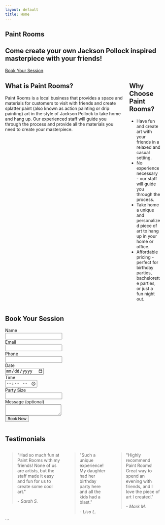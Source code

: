 ```yaml
---
layout: default
title: Home
---
```


<section class="hero is-medium is-primary">
  <div class="hero-body">
    <div class="container has-text-centered">
      <h1 class="title">
        Paint Rooms
      </h1>
      <h2 class="subtitle">
        Come create your own Jackson Pollock inspired masterpiece with your friends!
      </h2>
      <a class="button is-large" href="#booking">
        Book Your Session
      </a>
    </div>
  </div>
</section>

<section class="section">
  <div class="container">
    <div class="columns">
      <div class="column">
        <h2 class="title is-2">What is Paint Rooms?</h2>
        <p class="content">
          Paint Rooms is a local business that provides a space and materials for customers to visit with friends and create splatter paint (also known as action painting or drip painting) art in the style of Jackson Pollock to take home and hang up. Our experienced staff will guide you through the process and provide all the materials you need to create your masterpiece.
        </p>
      </div>
      <div class="column">
        <h2 class="title is-2">Why Choose Paint Rooms?</h2>
        <ul class="content">
          <li>Have fun and create art with your friends in a relaxed and casual setting.</li>
          <li>No experience necessary - our staff will guide you through the process.</li>
          <li>Take home a unique and personalized piece of art to hang up in your home or office.</li>
          <li>Affordable pricing - perfect for birthday parties, bachelorette parties, or just a fun night out.</li>
        </ul>
      </div>
    </div>
  </div>
</section>

<section class="section has-background-grey-lighter" id="booking">
  <div class="container">
    <h2 class="title is-2 has-text-centered">Book Your Session</h2>
    <div class="columns is-centered">
      <div class="column is-half">
        <form action="https://formspree.io/f/mvovbnay" method="POST">
          <div class="field">
            <label class="label" for="name">Name</label>
            <div class="control">
              <input class="input" type="text" id="name" name="name" required>
            </div>
          </div>
          <div class="field">
            <label class="label" for="email">Email</label>
            <div class="control">
              <input class="input" type="email" id="email" name="_replyto" required>
            </div>
          </div>
          <div class="field">
            <label class="label" for="phone">Phone</label>
            <div class="control">
              <input class="input" type="tel" id="phone" name="phone" required>
            </div>
          </div>
          <div class="field">
            <label class="label" for="date">Date</label>
            <div class="control">
              <input class="input" type="date" id="date" name="date" required>
            </div>
          </div>
          <div class="field">
            <label class="label" for="time">Time</label>
            <div class="control">
              <input class="input" type="time" id="time" name="time" required>
</div>
</div>
<div class="field">
<label class="label" for="party-size">Party Size</label>
<div class="control">
<input class="input" type="number" id="party-size" name="party-size" required>
</div>
</div>
<div class="field">
<label class="label" for="message">Message (optional)</label>
<div class="control">
<textarea class="textarea" id="message" name="message"></textarea>
</div>
</div>
<div class="field">
<div class="control has-text-centered">
<button class="button is-primary is-large" type="submit">
Book Now
</button>
</div>
</div>
</form>
</div>
</div>

  </div>
</section>
<section class="section">
  <div class="container has-text-centered">
    <h2 class="title is-2">Testimonials</h2>
    <div class="columns">
      <div class="column">
        <blockquote class="testimonial">
          <p>"Had so much fun at Paint Rooms with my friends! None of us are artists, but the staff made it easy and fun for us to create some cool art."</p>
          <cite>- Sarah S.</cite>
        </blockquote>
      </div>
      <div class="column">
        <blockquote class="testimonial">
          <p>"Such a unique experience! My daughter had her birthday party here and all the kids had a blast."</p>
          <cite>- Lisa L.</cite>
        </blockquote>
      </div>
      <div class="column">
        <blockquote class="testimonial">
          <p>"Highly recommend Paint Rooms! Great way to spend an evening with friends, and I love the piece of art I created."</p>
          <cite>- Mark M.</cite>
        </blockquote>
      </div>
    </div>
  </div>
</section>
```
